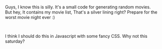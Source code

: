 Guys, I know this is silly. It's a small code for generating random movies.
But hey, It contains my movie list, That's a silver lining right?
Prepare for the worst movie night ever :)

<br>

I think I should do this in Javascript with some fancy CSS. Why not this saturday?
